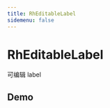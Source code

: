 ```yaml
---
title: RhEditableLabel
sidemenu: false
---
```


# RhEditableLabel

可编辑 label

## Demo

<code src="./demo.tsx"/>

<API/>
